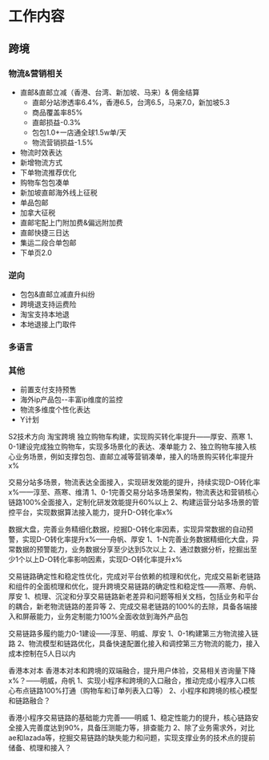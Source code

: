 # 工作内容
## 跨境

### 物流&营销相关
- 直邮&直邮立减（香港、台湾、新加坡、马来）& 佣金结算
  - 直邮分站渗透率6.4%，香港6.5，台湾6.5，马来7.0，新加坡5.3
  - 商品覆盖率85%
  - 直邮损益-0.3%
  - 包包1.0+一店通全球1.5w单/天
  - 物流营销损益-1.5%
- 物流时效表达
- 新增物流方式
- 下单物流推荐优化
- 购物车包包凑单
- 新加坡直邮海外线上征税
- 单品包邮
- 加拿大征税
- 直邮宅配上门附加费&偏远附加费
- 直邮快捷三日达
- 集运二段合单包邮
- 下单页2.0
  

### 逆向
- 包包&直邮立减直升纠纷
- 跨境退支持运费险
- 淘宝支持本地退
- 本地退接上门取件

### 多语言

### 其他
- 前置支付支持预售
- 海外ip产品包--丰富ip维度的监控
- 物流多维度个性化表达
- Y计划



S2技术方向
淘宝跨境
独立购物车构建，实现购买转化率提升——厚安、燕寒
1、0-1建设完成独立购物车，实现多场景化的表达、凑单能力
2、独立购物车接入核心业务场景，例如支撑包包、直邮立减等营销凑单，接入的场景购买转化率提升x%

交易分站多场景，物流表达全面接入，实现研发效能的提升，持续实现D-O转化率x%——淳至、燕寒、维清
1、0-1完善交易分站多场景架构，物流表达和营销核心链路100%全面接入，定制化研发效能提升60%以上
2、构建运营分站多场景的管控平台，实现数据算法接入能力，提升D-O转化率x%

数据大盘，完善业务精细化数据，挖掘D-O转化率因素，实现异常数据的自动预警，实现D-O转化率提升x%——舟帆、厚安
1、1-N完善业务数据精细化大盘，异常数据的预警能力，业务数据分享至少达到5次以上
2、通过数据分析，挖掘出至少1个以上D-O转化率影响因素，实现D-O转化率提升x%

交易链路确定性和稳定性优化，完成对平台依赖的梳理和优化，完成交易新老链路和组件的全面梳理和优化，提升跨境交易链路的确定性和稳定性——燕寒、舟帆、厚安
1、梳理、沉淀和分享交易链路新老差异和问题等相关文档，包括业务和平台的耦合，新老物流链路的差异等
2、完成交易老链路的100%的去除，具备各端接入和屏蔽能力，业务定制能力100%全面收敛到海外产品包

交易链路多履约能力0-1建设——淳至、明威、厚安
1、0-1构建第三方物流接入链路
2、物流模型和链路优化，具备快速配置化接入和调控第三方物流的能力，接入成本控制在5人日以内

香港本对本
香港本对本和跨境的双端融合，提升用户体验，交易相关咨询量下降x%？——明威，舟帆
1、实现小程序和跨境的入口融合，推动完成小程序入口核心布点链路100%打通（购物车和订单列表入口等）
2、小程序和跨境的核心模型和链路融合？

香港小程序交易链路的基础能力完善——明威
1、稳定性能力的提升，核心链路安全接入完善度达到90%，具备压测能力等，排查能力
2、除了业务需求外，对比ae和lazada等，挖掘交易链路的缺失能力和问题，实现支撑业务的技术点的提前储备、梳理和接入？